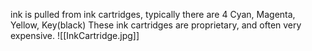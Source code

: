 ink is pulled from ink cartridges, typically there are 4
Cyan, Magenta, Yellow, Key(black)
These ink cartridges are proprietary, and often very expensive.
![[InkCartridge.jpg]]